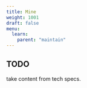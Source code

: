 ```yaml
---
title: Mine
weight: 1001
draft: false
menu:
  learn:
    parent: "maintain"
---
```


## TODO

take content from tech specs.